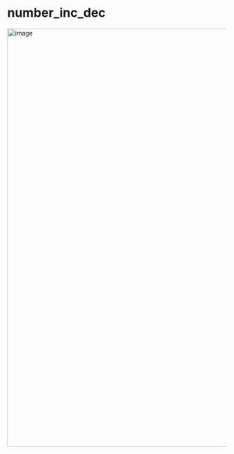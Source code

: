 # number_inc_dec
<img width="960" alt="image" src="https://github.com/sarojkumar2003/number_inc_dec/assets/90202990/c1c7ab53-4a14-459a-8b98-af9dce7895b5">

